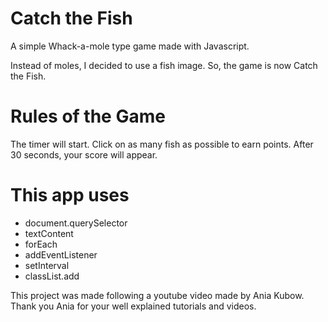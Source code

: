 # Catch the Fish #
A simple Whack-a-mole type game made with Javascript.

Instead of moles, I decided to use a fish image. So, the game is now Catch the Fish. 

# Rules of the Game #
The timer will start. 
Click on as many fish as possible to earn points.
After 30 seconds, your score will appear.

# This app uses #
- document.querySelector
- textContent
- forEach
- addEventListener
- setInterval
- classList.add

This project was made following a youtube video made by Ania Kubow. Thank you Ania for your well explained tutorials and videos.


